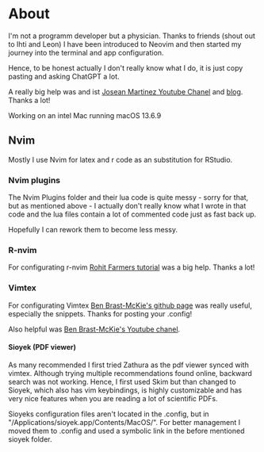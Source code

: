 # About

I'm not a programm developer but a physician. Thanks to friends (shout out to Ihti and Leon) I have been introduced to Neovim and then started my journey into the terminal and app configuration.

Hence, to be honest actually I don't really know what I do, it is just copy pasting and asking ChatGPT a lot.

A really big help was and ist [Josean Martinez Youtube Chanel](https://www.youtube.com/@joseanmartinez) and [blog](https://www.josean.com/). Thanks a lot!

Working on an intel Mac running macOS 13.6.9


## Nvim
Mostly I use Nvim for latex and r code as an substitution for RStudio.

### Nvim plugins
The Nvim Plugins folder and their lua code is quite messy - sorry for that, but as mentioned above - I actually don't really know what I wrote in that code and the lua files contain a lot of commented code just as fast back up.

Hopefully I can rework them to become less messy.


### R-nvim
For configurating r-nvim [Rohit Farmers tutorial](https://docs.rohitfarmer.com/editors/nvimr-r-ide/) was a big help. Thanks a lot!

### Vimtex
For configurating Vimtex [Ben Brast-McKie's github page](https://github.com/benbrastmckie/.config/tree/master/nvim) was really useful, especially the snippets. Thanks for posting your .config!

Also helpful was [Ben Brast-McKie's Youtube chanel](https://www.youtube.com/@benbrastmckie/videos).

#### Sioyek (PDF viewer)
As many recommended I first tried Zathura as the pdf viewer synced with vimtex. Although trying multiple recommendations found online, backward search was not working. Hence, I first used Skim but than changed to Sioyek, which also has vim keybindings, is highly customizable and has very nice features when you are reading a lot of scientific PDFs.

Sioyeks configuration files aren't located in the .config, but in "/Applications/sioyek.app/Contents/MacOS/". For better management I moved them to .config and used a symbolic link in the before mentioned sioyek folder.
